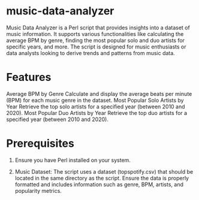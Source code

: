 # music-data-analyzer

Music Data Analyzer is a Perl script that provides insights into a dataset of music information. It supports various functionalities like calculating the average BPM by genre, finding the most popular solo and duo artists for specific years, and more. The script is designed for music enthusiasts or data analysts looking to derive trends and patterns from music data.

# Features

Average BPM by Genre
Calculate and display the average beats per minute (BPM) for each music genre in the dataset.
Most Popular Solo Artists by Year
Retrieve the top solo artists for a specified year (between 2010 and 2020).
Most Popular Duo Artists by Year
Retrieve the top duo artists for a specified year (between 2010 and 2020).

# Prerequisites

1. Ensure you have Perl installed on your system. 

2. Music Dataset: The script uses a dataset (topspotify.csv) that should be located in the same directory as the script. Ensure the data is properly formatted and includes information such as genre, BPM, artists, and popularity metrics.
